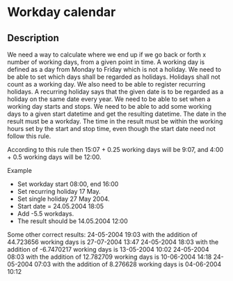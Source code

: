 # Workday calendar

## Description
We need a way to calculate where we end up if we go back or forth x number of working days, from a given point in time. A working day is defined as a day from Monday to Friday which is not a holiday. We need to be able to set which days shall be regarded as holidays. Holidays shall not count as a working day. We also need to be able to register recurring holidays. A recurring holiday says that the given date is to be regarded as a holiday on the same date every year. We need to be able to set when a working day starts and stops. We need to be able to add some working days to a given start datetime and get the resulting datetime. The date in the result must be a workday. The time in the result must be within the working hours set by the start and stop time, even though the start date need not follow this rule.

According to this rule then 15:07 + 0.25 working days will be 9:07, and 4:00 + 0.5 working days will be 12:00.

Example
- Set workday start 08:00, end 16:00
- Set recurring holiday 17 May.
- Set single holiday 27 May 2004.
- Start date = 24.05.2004 18:05
- Add -5.5 workdays.
- The result should be 14.05.2004 12:00

Some other correct results:
24-05-2004 19:03 with the addition of 44.723656 working days is 27-07-2004 13:47
24-05-2004 18:03 with the addition of -6.7470217 working days is 13-05-2004 10:02
24-05-2004 08:03 with the addition of 12.782709 working days is 10-06-2004 14:18
24-05-2004 07:03 with the addition of 8.276628 working days is 04-06-2004 10:12 
